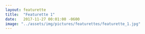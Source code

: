 ```yaml
---
layout: featurette
title:  "Featurette 1"
date:   2017-11-27 00:01:00 -0600
image: "../assets/img/pictures/featurettes/featurette_1.jpg"
---
```

